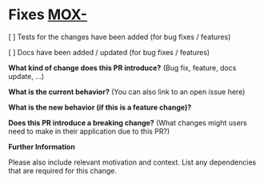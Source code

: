 # Fixes  [MOX- ](https://xiatech.atlassian.net/browse/MOX- )

[ ] Tests for the changes have been added (for bug fixes / features)

[ ] Docs have been added / updated (for bug fixes / features)

**What kind of change does this PR introduce?** (Bug fix, feature, docs update, ...)



**What is the current behavior?** (You can also link to an open issue here)



**What is the new behavior (if this is a feature change)?**



**Does this PR introduce a breaking change?** (What changes might users need to make in their application due to this PR?)



**Further Information**

Please also include relevant motivation and context.
List any dependencies that are required for this change.
